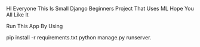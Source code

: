 HI Everyone This Is Small Django Beginners Project That Uses ML Hope You All Like It

Run This App By Using

pip install -r  requirements.txt
python manage.py runserver. 
